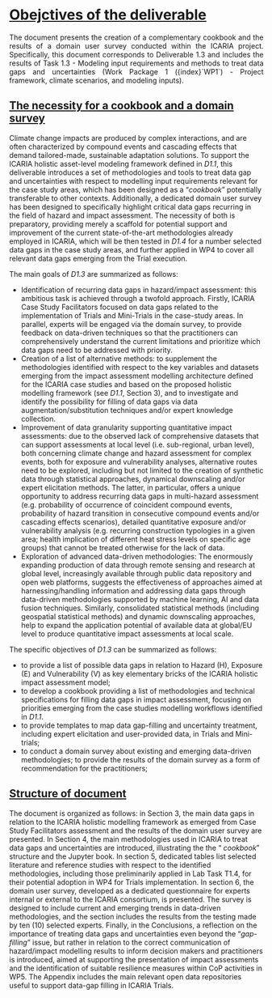 # <u> Obejctives of the deliverable </u>

<div style="text-align: justify">
The document presents the creation of a complementary cookbook and the results of a domain user survey conducted within the ICARIA project. Specifically, this document corresponds to Deliverable 1.3 and includes the results of Task 1.3 - Modeling input requirements and methods to treat data gaps and uncertainties (Work Package 1 ({index}`WP1`) - Project framework, climate scenarios, and modeling inputs). </div>

## <u> The necessity for a cookbook and a domain survey </u>
Climate change impacts are produced by complex interactions, and are often characterized by compound events and cascading effects that demand tailored-made, sustainable adaptation solutions. To support the ICARIA holistic asset-level modeling framework defined in *D1.1*, this deliverable introduces a set of methodologies and tools to treat data gap and uncertainties with respect to modelling input requirements relevant for the case study areas, which has been designed as a “*cookbook*” potentially transferable to other contexts. Additionally, a dedicated domain user survey has been designed to specifically highlight critical data gaps recurring in the field of hazard and impact assessment. The necessity of both is preparatory, providing merely a scaffold for potential support and improvement of the current state-of-the-art methodologies already employed in ICARIA, which will be then tested in _D1.4_ for a number selected data gaps in the case study areas, and further applied in WP4 to cover all relevant data gaps emerging from the Trial execution. 

The main goals of _D1.3_ are summarized as follows: 

* Identification of recurring data gaps in hazard/impact assessment: this ambitious task is achieved through a twofold approach. Firstly, ICARIA Case Study Facilitators focused on data gaps related to the implementation of Trials and Mini-Trials in the case-study areas. In parallel, experts will be engaged via the domain survey, to provide feedback on data-driven techniques so that the practitioners can comprehensively understand the current limitations and prioritize which data gaps need to be addressed with priority. 
* Creation of a list of alternative methods: to supplement the methodologies identified with respect to the key variables and datasets emerging from the impact assessment modelling architecture defined for the ICARIA case studies and based on the proposed holistic modelling framework (see *D1.1*, Section 3), and to investigate and identify the possibility for filling of data gaps via data augmentation/substitution techniques and/or expert knowledge collection.
* Improvement of data granularity supporting quantitative impact assessments: due to the observed lack of comprehensive datasets that can support assessments at local level (i.e. sub-regional, urban level), both concerning climate change and hazard assessment for complex events, both for exposure and vulnerability analyses, alternative routes need to be explored, including but not limited to the creation of synthetic data through statistical approaches, dynamical downscaling and/or expert elicitation methods. The latter, in particular, offers a unique opportunity to address recurring data gaps in multi-hazard assessment (e.g. probability of occurrence of coincident compound events, probability of hazard transition in consecutive compound events and/or cascading effects scenarios), detailed quantitative exposure and/or vulnerability analysis (e.g. recurring construction typologies in a given area; health implication of different heat stress levels on specific age groups) that cannot be treated otherwise for the lack of data.
* Exploration of advanced data-driven methodologies: The enormously expanding production of data through remote sensing and research at global level, increasingly available through public data repository and open web platforms, suggests the effectiveness of approaches aimed at harnessing/handling information and addressing data gaps through data-driven methodologies supported by machine learning, AI and data fusion techniques. Similarly, consolidated statistical methods (including geospatial statistical methods) and dynamic downscaling approaches, help to expand the application potential of available data at global/EU level to produce quantitative impact assessments at local scale.

The specific objectives of *D1.3* can be summarized as follows: 

* to provide a list of possible data gaps in relation to Hazard (H), Exposure (E) and Vulnerability (V) as key elementary bricks of the ICARIA holistic impact assessment model; 
* to develop a cookbook providing a list of methodologies and technical specifications for filling data gaps in impact assessment, focusing on priorities emerging from the case studies modelling workflows identified in *D1.1*.
* to provide templates to map data gap-filling and uncertainty treatment, including expert elicitation and user-provided data, in Trials and Mini-trials;
* to conduct a domain survey about existing and emerging data-driven methodologies; to provide the results of the domain survey as a form of recommendation for the practitioners; 

## <u> Structure of document </u>

The document is organized as follows: in Section 3, the main data gaps in relation to the ICARIA holistic modelling framework as emerged from Case Study Facilitators assessment and the results of the domain user survey are presented. In Section 4, the main methodologies used in ICARIA to treat data gaps and uncertainties are introduced, illustrating the the “ *cookbook*” structure and the Jupyter book. In section 5, dedicated tables list selected literature and reference studies with respect to the identified methodologies, including those preliminarily applied in Lab Task T1.4, for their potential adoption in WP4 for Trials implementation. In section 6, the domain user survey, developed as a dedicated questionnaire for experts internal or external to the ICARIA consortium, is presented. The survey is designed to include current and emerging trends in data-driven methodologies, and the section includes the results from the testing made by ten (10) selected experts. Finally, in the Conclusions, a reflection on the importance of treating data gaps and uncertainties even beyond the “*gap-filling*” issue, but rather in relation to the correct communication of hazard/impact modelling results to inform decision makers and practitioners is introduced, aimed at supporting the presentation of impact assessments and the identification of suitable resilience measures within CoP activities in WP5. The Appendix includes the main relevant open data repositories useful to support data-gap filling in ICARIA Trials.
 
